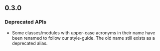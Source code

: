 ## 0.3.0

### Deprecated APIs

* Some classes/modules with upper-case acronyms in their name have been renamed to follow our style-guide.
  The old name still exists as a deprecated alias.

